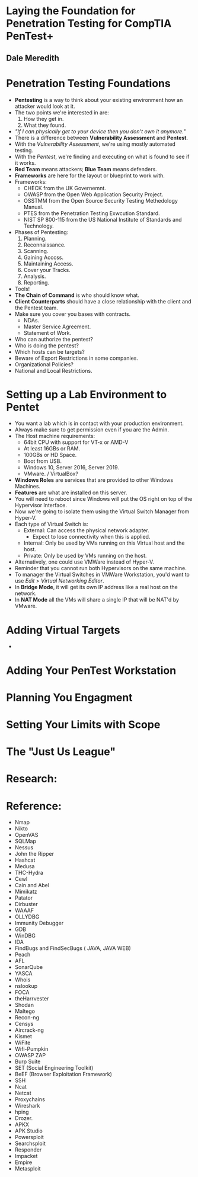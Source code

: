 # Laying the Foundation for Penetration Testing for CompTIA PenTest+
## Dale Meredith

# Penetration Testing Foundations
- **Pentesting** is a way to think about your existing environment how an attacker would look at it.
- The two points we're interested in are:
  1. How they get in.
  2. What they found.
- *"If I can physically get to your device then you don't own it anymore."*
- There is a difference between **Vulnerability Assessment** and **Pentest**.
- With the *Vulnerability Assessment*, we're using mostly automated testing.
- With the *Pentest*, we're finding and executing on what is found to see if it works.
- **Red Team** means attackers; **Blue Team** means defenders.
- **Frameworks** are here for the layout or blueprint to work with.
- Frameworks:
  * CHECK from the UK Governemnt.
  * OWASP from the Open Web Application Security Project.
  * OSSTMM from the Open Source Security Testing Methedology Manual.
  * PTES from the Penetration Testing Exwcution Standard.
  * NIST SP 800-115 from the US National Institute of Standards and Technology.
- Phases of Pentesting:
  1. Planning.
  2. Reconnaissance.
  3. Scanning.
  4. Gaining Acccss.
  5. Maintaining Access.
  6. Cover your Tracks.
  7. Analysis.
  8. Reporting.
- Tools!
- **The Chain of Command** is who should know what.
- **Client Counterparts** should have a close relationship with the client and the Pentest team.
- Make sure you cover you bases with contracts.
  * NDAs.
  * Master Service Agreement.
  * Statement of Work.
- Who can authorize the pentest?
- Who is doing the pentest?
- Which hosts can be targets?
- Beware of Export Restrictions in some companies.
- Organizational Policies?
- National and Local Restrictions.


# Setting up a Lab Environment to Pentet
- You want a lab which is in contact with your production environment.
- Always make sure to get permission even if you are the Admin.
- The Host machine requirements:
  * 64bit CPU with support for VT-x or AMD-V
  * At least 16GBs or RAM.
  * 100GBs or HD Space.
  * Boot from USB.
  * Windows 10, Server 2016, Server 2019.
  * VMware. / VirtualBox?
- **Windows Roles** are services that are provided to other Windows Machines.
- **Features** are what are installed on this server.
- You will need to reboot since Windows will put the OS right on top of the Hypervisor Interface.
- Now we're going to isolate them using the Virtual Switch Manager from Hyper-V.
- Each type of Virtual Switch is:
  * External: Can access the physical network adapter.
    - Expect to lose connectivity when this is applied.
  * Internal: Only be used by VMs running on this Virtual host and the host.
  * Private: Only be used by VMs running on the host.
- Alternatively, one could use VMWare instead of Hyper-V.
- Reminder that you cannot run both Hypervisors on the same machine.
- To manager the Virtual Switches in VMWare Workstation, you'd want to use *Edit* > *Virtual Networking Editor*.
- In **Bridge Mode**, it will get its own IP address like a real host on the network.
- In **NAT Mode** all the VMs will share a single IP that will be NAT'd by VMware.


# Adding Virtual Targets
-



# Adding Your PenTest Workstation

# Planning You Engagment

# Setting Your Limits with Scope

# The "Just Us League"

# Research:

# Reference:
* Nmap
* Nikto
* OpenVAS
* SQLMap
* Nessus
* John the Ripper
* Hashcat
* Medusa
* THC-Hydra
* Cewl
* Cain and Abel
* Mimikatz
* Patator
* Dirbuster
* WAAAF
* OLLYDBG
* Immunity Debugger
* GDB
* WinDBG
* IDA
* FindBugs and FindSecBugs ( JAVA, JAVA WEB)
* Peach
* AFL
* SonarQube
* YASCA
* Whois
* nslookup
* FOCA
* theHarrvester
* Shodan
* Maltego
* Recon-ng
* Censys
* Aircrack-ng
* Kismet
* WiFite
* Wifi-Pumpkin
* OWASP ZAP
* Burp Suite
* SET (Social Engineering Toolkit)
* BeEF (Browser Exploitation Framework)
* SSH
* Ncat
* Netcat
* Proxychains
* Wireshark
* hping
* Drozer.
* APKX
* APK Studio
* Powersploit
* Searchsploit
* Responder
* Impacket
* Empire
* Metasploit
